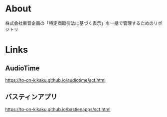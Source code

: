 # About
株式会社東音企画の「特定商取引法に基づく表示」を一括で管理するためのリポジトリ

# Links
## AudioTime
https://to-on-kikaku.github.io/audiotime/sct.html

## バスティンアプリ
https://to-on-kikaku.github.io/bastienapps/sct.html
